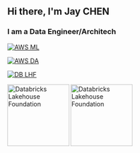 ## Hi there, I'm Jay CHEN

### I am a Data Engineer/Architech

[![AWS ML](https://images.credly.com/size/110x110/images/778bde6c-ad1c-4312-ac33-2fa40d50a147/image.png)](https://www.credly.com/badges/23d277b7-3102-4e47-aa17-29fff7b5eee3/public_url)


[![AWS DA](https://images.credly.com/size/110x110/images/6430efe4-0ac0-4df6-8f1b-9559d8fcdf27/image.png)](https://www.credly.com/badges/6fe542ba-3889-4fd8-9ab8-c7e277bf85aa/public_url)


[![DB LHF](https://api.accredible.com/v1/frontend/credential_website_embed_image/badge/65940160)](https://api.accredible.com/v1/frontend/credential_website_embed_image/certificate/65940160)

<a href="https://credentials.databricks.com/eeef1b6c-a186-41cf-92a2-c4fa2d688c51#gs.n4479n"><img align="left" alt="Databricks Lakehouse Foundation" width="140px" height="140px" src="https://api.accredible.com/v1/frontend/credential_website_embed_image/badge/65940160">

<a href="https://www.credly.com/badges/23d277b7-3102-4e47-aa17-29fff7b5eee3/public_url"><img align="left" alt="Databricks Lakehouse Foundation" width="140px" height="140px" src="https://images.credly.com/size/110x110/images/778bde6c-ad1c-4312-ac33-2fa40d50a147/image.png">
